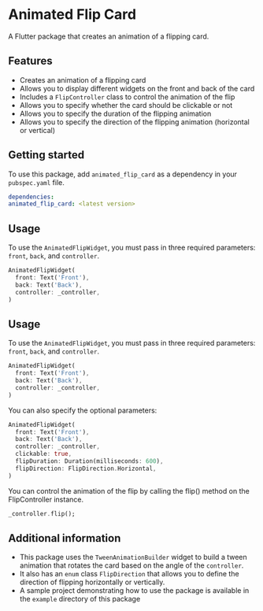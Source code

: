 # Animated Flip Card
A Flutter package that creates an animation of a flipping card.

## Features
- Creates an animation of a flipping card
- Allows you to display different widgets on the front and back of the card
- Includes a `FlipController` class to control the animation of the flip
- Allows you to specify whether the card should be clickable or not
- Allows you to specify the duration of the flipping animation
- Allows you to specify the direction of the flipping animation (horizontal or vertical)

## Getting started
To use this package, add `animated_flip_card` as a dependency in your `pubspec.yaml` file.

```yaml
dependencies:
animated_flip_card: <latest version>
```

## Usage
To use the `AnimatedFlipWidget`, you must pass in three required parameters: `front`, `back`, and `controller`.

```dart
AnimatedFlipWidget(
  front: Text('Front'),
  back: Text('Back'),
  controller: _controller,
)
```


## Usage
To use the `AnimatedFlipWidget`, you must pass in three required parameters: `front`, `back`, and `controller`.

```dart
AnimatedFlipWidget(
  front: Text('Front'),
  back: Text('Back'),
  controller: _controller,
)
```

You can also specify the optional parameters:

```dart
AnimatedFlipWidget(
  front: Text('Front'),
  back: Text('Back'),
  controller: _controller,
  clickable: true,
  flipDuration: Duration(milliseconds: 600),
  flipDirection: FlipDirection.Horizontal,
)
```

You can control the animation of the flip by calling the flip() method on the FlipController instance.

```dart
_controller.flip();
```

## Additional information

- This package uses the `TweenAnimationBuilder` widget to build a tween animation that rotates the card based on the angle of the `controller`.
- It also has an `enum` class `FlipDirection` that allows you to define the direction of flipping horizontally or vertically.
- A sample project demonstrating how to use the package is available in the `example` directory of this package



